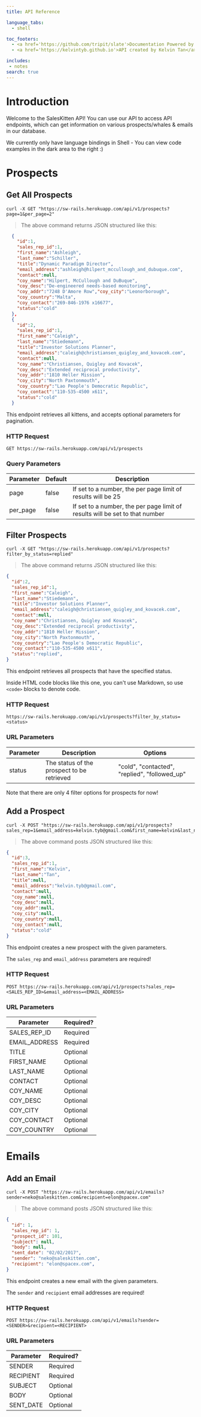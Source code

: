 ```yaml
---
title: API Reference

language_tabs:
  - shell

toc_footers:
  - <a href='https://github.com/tripit/slate'>Documentation Powered by Slate</a>
  - <a href='https://kelvintyb.github.io'>API created by Kelvin Tan</a>

includes:
 - notes
search: true
---
```


# Introduction

Welcome to the SalesKitten API! You can use our API to access API endpoints, which can get information on various prospects/whales & emails in our database.

We currently only have language bindings in Shell - You can view code examples in the dark area to the right :)

# Prospects

## Get All Prospects

```shell
curl -X GET "https://sw-rails.herokuapp.com/api/v1/prospects?page=1&per_page=2"
```

> The above command returns JSON structured like this:

```json
  {
    "id":1,
    "sales_rep_id":1,
    "first_name":"Ashleigh",
    "last_name":"Schiller",
    "title":"Dynamic Paradigm Director",
    "email_address":"ashleigh@hilpert_mccullough_and_dubuque.com",
    "contact":null,
    "coy_name":"Hilpert, McCullough and DuBuque",
    "coy_desc":"De-engineered needs-based monitoring",
    "coy_addr":"7248 D'Amore Row","coy_city":"Leonorborough",
    "coy_country":"Malta",
    "coy_contact":"269-846-1976 x16677",
    "status":"cold"
  },
  {
    "id":2,
    "sales_rep_id":1,
    "first_name":"Caleigh",
    "last_name":"Stiedemann",
    "title":"Investor Solutions Planner",
    "email_address":"caleigh@christiansen_quigley_and_kovacek.com",
    "contact":null,
    "coy_name":"Christiansen, Quigley and Kovacek",
    "coy_desc":"Extended reciprocal productivity",
    "coy_addr":"1810 Heller Mission",
    "coy_city":"North Paxtonmouth",
    "coy_country":"Lao People's Democratic Republic",
    "coy_contact":"110-535-4500 x611",
    "status":"cold"
  }
```

This endpoint retrieves all kittens, and accepts optional parameters for pagination.

### HTTP Request

`GET https://sw-rails.herokuapp.com/api/v1/prospects`

### Query Parameters

Parameter | Default | Description
--------- | ------- | -----------
page | false | If set to a number, the per page limit of results will be 25
per_page | false | If set to a number, the per page limit of results will be set to that number


## Filter Prospects


```shell
curl -X GET "https://sw-rails.herokuapp.com/api/v1/prospects?filter_by_status=replied"

```

> The above command returns JSON structured like this:

```json
{
  "id":2,
  "sales_rep_id":1,
  "first_name":"Caleigh",
  "last_name":"Stiedemann",
  "title":"Investor Solutions Planner",
  "email_address":"caleigh@christiansen_quigley_and_kovacek.com",
  "contact":null,
  "coy_name":"Christiansen, Quigley and Kovacek",
  "coy_desc":"Extended reciprocal productivity",
  "coy_addr":"1810 Heller Mission",
  "coy_city":"North Paxtonmouth",
  "coy_country":"Lao People's Democratic Republic",
  "coy_contact":"110-535-4500 x611",
  "status":"replied",
}
```

This endpoint retrieves all prospects that have the specified status.

<aside class="warning">Inside HTML code blocks like this one, you can't use Markdown, so use <code>&lt;code&gt;</code> blocks to denote code.</aside>

### HTTP Request

`https://sw-rails.herokuapp.com/api/v1/prospects?filter_by_status=<status>`

### URL Parameters

Parameter | Description | Options
--------- | ----------- | -----------
status | The status of the prospect to be retrieved | "cold", "contacted", "replied", "followed_up"

<aside class="warning">Note that there are only 4 filter options for prospects for now!</aside>


## Add a Prospect


```shell
curl -X POST "https://sw-rails.herokuapp.com/api/v1/prospects?sales_rep=1&email_address=kelvin.tyb@gmail.com&first_name=kelvin&last_name=tan"
```

> The above command posts JSON structured like this:

```json
{
  "id":3,
  "sales_rep_id":1,
  "first_name":"Kelvin",
  "last_name":"Tan",
  "title":null,
  "email_address":"kelvin.tyb@gmail.com",
  "contact":null,
  "coy_name":null,
  "coy_desc":null,
  "coy_addr":null,
  "coy_city":null,
  "coy_country":null,
  "coy_contact":null,
  "status":"cold"
}
```

This endpoint creates a new prospect with the given parameters.

<aside class="warning">The <code>sales_rep</code> and <code>email_address</code> parameters are required! </aside>

### HTTP Request

`POST https://sw-rails.herokuapp.com/api/v1/prospects?sales_rep=<SALES_REP_ID>&email_address=<EMAIL_ADDRESS>`

### URL Parameters

Parameter | Required?
---------- | -------
SALES_REP_ID | Required
EMAIL_ADDRESS | Required
TITLE | Optional
FIRST_NAME | Optional
LAST_NAME | Optional
CONTACT | Optional
COY_NAME | Optional
COY_DESC | Optional
COY_CITY | Optional
COY_CONTACT | Optional
COY_COUNTRY | Optional

# Emails

## Add an Email


```shell
curl -X POST "https://sw-rails.herokuapp.com/api/v1/emails?sender=neko@saleskitten.com&recipient=elon@spacex.com"
```

> The above command posts JSON structured like this:

```json
{
  "id": 1,
  "sales_rep_id": 1,
  "prospect_id": 101,
  "subject": null,
  "body": null,
  "sent_date": "02/02/2017",
  "sender": "neko@saleskitten.com",
  "recipient": "elon@spacex.com",
}
```

This endpoint creates a new email with the given parameters.

<aside class="warning">The <code>sender</code> and <code>recipient</code> email addresses are required!</aside>

### HTTP Request

`POST https://sw-rails.herokuapp.com/api/v1/emails?sender=<SENDER>&recipient=<RECIPIENT>`

### URL Parameters

Parameter | Required?
---------- | -------
SENDER | Required
RECIPIENT | Required
SUBJECT | Optional
BODY | Optional
SENT_DATE | Optional

